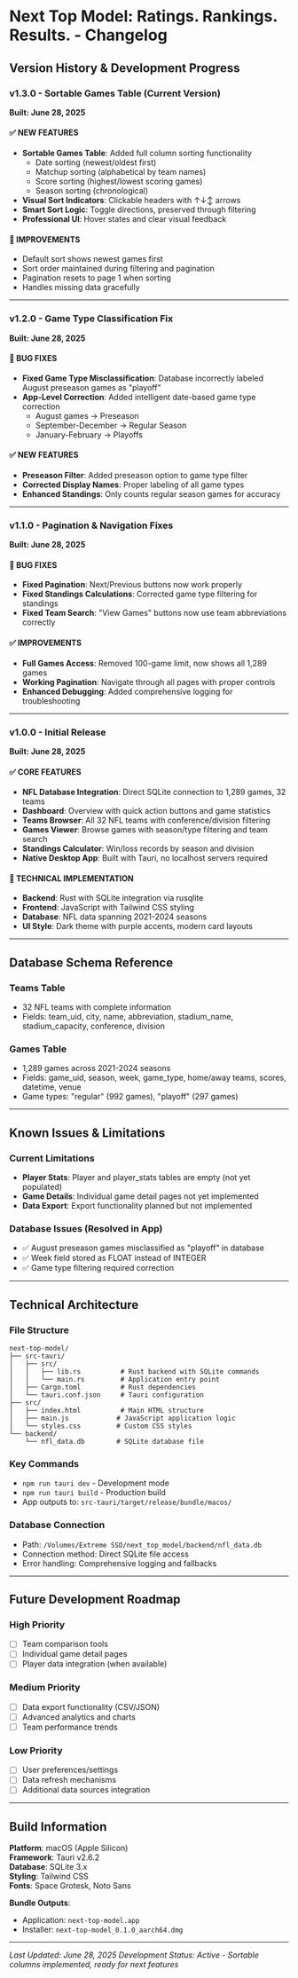 # Next Top Model: Ratings. Rankings. Results. - Changelog

## Version History & Development Progress

### v1.3.0 - Sortable Games Table (Current Version)
**Built: June 28, 2025**

#### ✅ NEW FEATURES
- **Sortable Games Table**: Added full column sorting functionality
  - Date sorting (newest/oldest first)
  - Matchup sorting (alphabetical by team names) 
  - Score sorting (highest/lowest scoring games)
  - Season sorting (chronological)
- **Visual Sort Indicators**: Clickable headers with ↑↓↕ arrows
- **Smart Sort Logic**: Toggle directions, preserved through filtering
- **Professional UI**: Hover states and clear visual feedback

#### 🔧 IMPROVEMENTS
- Default sort shows newest games first
- Sort order maintained during filtering and pagination
- Pagination resets to page 1 when sorting
- Handles missing data gracefully

---

### v1.2.0 - Game Type Classification Fix
**Built: June 28, 2025**

#### 🐛 BUG FIXES
- **Fixed Game Type Misclassification**: Database incorrectly labeled August preseason games as "playoff"
- **App-Level Correction**: Added intelligent date-based game type correction
  - August games → Preseason
  - September-December → Regular Season  
  - January-February → Playoffs

#### ✅ NEW FEATURES
- **Preseason Filter**: Added preseason option to game type filter
- **Corrected Display Names**: Proper labeling of all game types
- **Enhanced Standings**: Only counts regular season games for accuracy

---

### v1.1.0 - Pagination & Navigation Fixes
**Built: June 28, 2025**

#### 🐛 BUG FIXES
- **Fixed Pagination**: Next/Previous buttons now work properly
- **Fixed Standings Calculations**: Corrected game type filtering for standings
- **Fixed Team Search**: "View Games" buttons now use team abbreviations correctly

#### ✅ IMPROVEMENTS
- **Full Games Access**: Removed 100-game limit, now shows all 1,289 games
- **Working Pagination**: Navigate through all pages with proper controls
- **Enhanced Debugging**: Added comprehensive logging for troubleshooting

---

### v1.0.0 - Initial Release
**Built: June 28, 2025**

#### ✅ CORE FEATURES
- **NFL Database Integration**: Direct SQLite connection to 1,289 games, 32 teams
- **Dashboard**: Overview with quick action buttons and game statistics
- **Teams Browser**: All 32 NFL teams with conference/division filtering
- **Games Viewer**: Browse games with season/type filtering and team search
- **Standings Calculator**: Win/loss records by season and division
- **Native Desktop App**: Built with Tauri, no localhost servers required

#### 🔧 TECHNICAL IMPLEMENTATION
- **Backend**: Rust with SQLite integration via rusqlite
- **Frontend**: JavaScript with Tailwind CSS styling
- **Database**: NFL data spanning 2021-2024 seasons
- **UI Style**: Dark theme with purple accents, modern card layouts

---

## Database Schema Reference

### Teams Table
- 32 NFL teams with complete information
- Fields: team_uid, city, name, abbreviation, stadium_name, stadium_capacity, conference, division

### Games Table  
- 1,289 games across 2021-2024 seasons
- Fields: game_uid, season, week, game_type, home/away teams, scores, datetime, venue
- Game types: "regular" (992 games), "playoff" (297 games)

---

## Known Issues & Limitations

### Current Limitations
- **Player Stats**: Player and player_stats tables are empty (not yet populated)
- **Game Details**: Individual game detail pages not yet implemented
- **Data Export**: Export functionality planned but not implemented

### Database Issues (Resolved in App)
- ✅ August preseason games misclassified as "playoff" in database
- ✅ Week field stored as FLOAT instead of INTEGER
- ✅ Game type filtering required correction

---

## Technical Architecture

### File Structure
```
next-top-model/
├── src-tauri/
│   ├── src/
│   │   ├── lib.rs          # Rust backend with SQLite commands
│   │   └── main.rs         # Application entry point
│   ├── Cargo.toml          # Rust dependencies
│   └── tauri.conf.json     # Tauri configuration
├── src/
│   ├── index.html          # Main HTML structure
│   ├── main.js            # JavaScript application logic
│   └── styles.css         # Custom CSS styles
└── backend/
    └── nfl_data.db        # SQLite database file
```

### Key Commands
- `npm run tauri dev` - Development mode
- `npm run tauri build` - Production build
- App outputs to: `src-tauri/target/release/bundle/macos/`

### Database Connection
- Path: `/Volumes/Extreme SSD/next_top_model/backend/nfl_data.db`
- Connection method: Direct SQLite file access
- Error handling: Comprehensive logging and fallbacks

---

## Future Development Roadmap

### High Priority
- [ ] Team comparison tools
- [ ] Individual game detail pages
- [ ] Player data integration (when available)

### Medium Priority  
- [ ] Data export functionality (CSV/JSON)
- [ ] Advanced analytics and charts
- [ ] Team performance trends

### Low Priority
- [ ] User preferences/settings
- [ ] Data refresh mechanisms
- [ ] Additional data sources integration

---

## Build Information

**Platform**: macOS (Apple Silicon)  
**Framework**: Tauri v2.6.2  
**Database**: SQLite 3.x  
**Styling**: Tailwind CSS  
**Fonts**: Space Grotesk, Noto Sans  

**Bundle Outputs**:
- Application: `next-top-model.app`
- Installer: `next-top-model_0.1.0_aarch64.dmg`

---

*Last Updated: June 28, 2025*
*Development Status: Active - Sortable columns implemented, ready for next features*